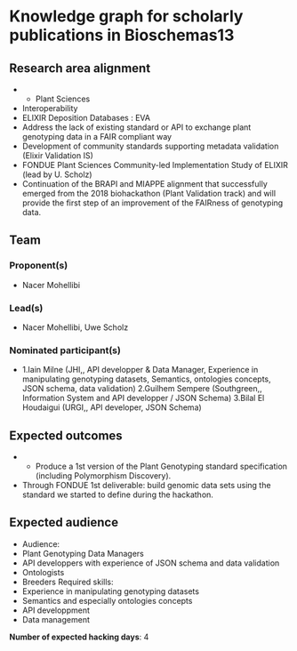 # Knowledge graph for scholarly publications in Bioschemas13

## Research area alignment

- - Plant Sciences
 - Interoperability
 - ELIXIR Deposition Databases : EVA 
 - Address the lack of existing standard or API to exchange plant genotyping data in a FAIR compliant way
 - Development of community standards supporting metadata validation (Elixir Validation IS)
 - FONDUE Plant Sciences Community-led Implementation Study of ELIXIR (lead by U. Scholz)
 - Continuation of the BRAPI and MIAPPE alignment that successfully emerged from the 2018 biohackathon (Plant Validation track) and will provide the first step of an improvement of the FAIRness of genotyping data.

## Team

### Proponent(s)

- Nacer Mohellibi

### Lead(s)

- Nacer Mohellibi, Uwe Scholz

### Nominated participant(s)

- 1.Iain Milne (JHI,, API developper & Data Manager, Experience in manipulating genotyping datasets, Semantics, ontologies concepts, JSON schema, data validation)
 2.Guilhem Sempere (Southgreen,, Information System and API developper / JSON Schema)
 3.Bilal El Houdaigui (URGI,, API developer, JSON Schema)

## Expected outcomes

- - Produce a 1st version of the Plant Genotyping standard specification (including Polymorphism Discovery).
 - Through FONDUE 1st deliverable: build genomic data sets using the standard we started to define during the hackathon.

## Expected audience

- Audience:
 - Plant Genotyping Data Managers
 - API developpers with experience of JSON schema and data validation
 - Ontologists
 - Breeders
 Required skills:
 - Experience in manipulating genotyping datasets
 - Semantics and especially ontologies concepts
 - API developpment
 - Data management

**Number of expected hacking days**: 4

